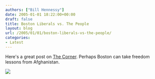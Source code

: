 ```yaml
---
authors: ["Bill Hennessy"]
date: 2005-01-01 18:22:00+00:00
draft: false
title: Boston Liberals vs. The People
layout: blog
url: /2005/01/01/boston-liberals-vs-the-people/
categories:
- Latest
---
```


Here's a great post on [The Corner](https://www.nationalreview.com/thecorner/04_12_26_corner-archive.asp#049220). Perhaps Boston can take freedom lessons from Afghanistan.

![](https://blog.billhennessy.com/aggbug.aspx?PostID=918)

